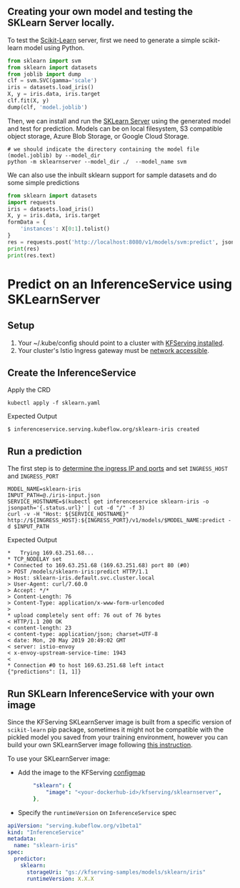 ## Creating your own model and testing the SKLearn Server locally.

To test the [Scikit-Learn](https://scikit-learn.org/stable/) server, first we need to generate a simple scikit-learn model using Python. 

```python
from sklearn import svm
from sklearn import datasets
from joblib import dump
clf = svm.SVC(gamma='scale')
iris = datasets.load_iris()
X, y = iris.data, iris.target
clf.fit(X, y)
dump(clf, 'model.joblib')
```

Then, we can install and run the [SKLearn Server](../../../python/sklearnserver) using the generated model and test for prediction. Models can be on local filesystem, S3 compatible object storage, Azure Blob Storage, or Google Cloud Storage.

```shell
# we should indicate the directory containing the model file (model.joblib) by --model_dir
python -m sklearnserver --model_dir ./  --model_name svm
```

We can also use the inbuilt sklearn support for sample datasets and do some simple predictions

```python
from sklearn import datasets
import requests
iris = datasets.load_iris()
X, y = iris.data, iris.target
formData = {
    'instances': X[0:1].tolist()
}
res = requests.post('http://localhost:8080/v1/models/svm:predict', json=formData)
print(res)
print(res.text)
```

# Predict on an InferenceService using SKLearnServer

## Setup
1. Your ~/.kube/config should point to a cluster with [KFServing installed](https://github.com/kubeflow/kfserving/#install-kfserving).
2. Your cluster's Istio Ingress gateway must be [network accessible](https://istio.io/latest/docs/tasks/traffic-management/ingress/ingress-control/).

## Create the InferenceService

Apply the CRD
```
kubectl apply -f sklearn.yaml
```

Expected Output
```
$ inferenceservice.serving.kubeflow.org/sklearn-iris created
```
## Run a prediction
The first step is to [determine the ingress IP and ports](../../../../README.md#determine-the-ingress-ip-and-ports) and set `INGRESS_HOST` and `INGRESS_PORT`

```
MODEL_NAME=sklearn-iris
INPUT_PATH=@./iris-input.json
SERVICE_HOSTNAME=$(kubectl get inferenceservice sklearn-iris -o jsonpath='{.status.url}' | cut -d "/" -f 3)
curl -v -H "Host: ${SERVICE_HOSTNAME}" http://${INGRESS_HOST}:${INGRESS_PORT}/v1/models/$MODEL_NAME:predict -d $INPUT_PATH
```

Expected Output

```
*   Trying 169.63.251.68...
* TCP_NODELAY set
* Connected to 169.63.251.68 (169.63.251.68) port 80 (#0)
> POST /models/sklearn-iris:predict HTTP/1.1
> Host: sklearn-iris.default.svc.cluster.local
> User-Agent: curl/7.60.0
> Accept: */*
> Content-Length: 76
> Content-Type: application/x-www-form-urlencoded
>
* upload completely sent off: 76 out of 76 bytes
< HTTP/1.1 200 OK
< content-length: 23
< content-type: application/json; charset=UTF-8
< date: Mon, 20 May 2019 20:49:02 GMT
< server: istio-envoy
< x-envoy-upstream-service-time: 1943
<
* Connection #0 to host 169.63.251.68 left intact
{"predictions": [1, 1]}
```

## Run SKLearn InferenceService with your own image
Since the KFServing SKLearnServer image is built from a specific version of `scikit-learn` pip package, sometimes it might not be compatible with the pickled model
you saved from your training environment, however you can build your own SKLearnServer image following [this instruction](../../../python/sklearnserver/README.md#building-your-own-scikit-learn-server-docker-image
).

To use your SKLearnServer image:
- Add the image to the KFServing [configmap](../../../config/configmap/inferenceservice.yaml)
```yaml
        "sklearn": {
            "image": "<your-dockerhub-id>/kfserving/sklearnserver",
        },
```
- Specify the `runtimeVersion` on `InferenceService` spec
```yaml
apiVersion: "serving.kubeflow.org/v1beta1"
kind: "InferenceService"
metadata:
  name: "sklearn-iris"
spec:
  predictor:
    sklearn:
      storageUri: "gs://kfserving-samples/models/sklearn/iris"
      runtimeVersion: X.X.X
```

